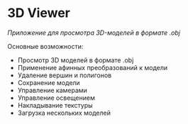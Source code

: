 # 3D Viewer
*Приложение для просмотра 3D-моделей в формате .obj*

Основные возможности:
- Просмотр 3D моделей в формате .obj
- Применение афинных преобразований к модели
- Удаление вершин и полигонов
- Сохранение модели
- Управление камерами
- Управление освещением
- Накладывание текстуры
- Загрузка нескольких моделей
